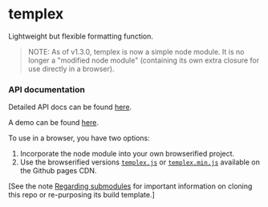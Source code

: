 # templex
Lightweight but flexible formatting function.

> NOTE: As of v1.3.0, templex is now a simple node module. It is no longer a "modified node module" (containing its own extra closure for use directly in a browser).

### API documentation

Detailed API docs can be found [here](http://joneit.github.io/templex/global.html).

A demo can be found [here](http://joneit.github.io/templex/demo.html).

To use in a browser, you have two options:

1. Incorporate the node module into your own browserified project.
2. Use the browserified versions [`templex.js`](http://joneit.github.io/templex/templex.js) or [`templex.min.js`](http://joneit.github.io/templex/templex.min.js) available on the Github pages CDN.

\[See the note [Regarding submodules](https://github.com/openfin/rectangular#regarding-submodules)
for important information on cloning this repo or re-purposing its build template.\]

